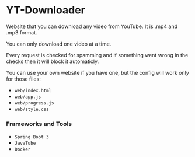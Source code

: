 # YT-Downloader
Website that you can download any video from YouTube. It is .mp4 and .mp3 format.

You can only download one video at a time.

Every request is checked for spamming and if something went wrong in the checks then it will block it automaticly.

You can use your own website if you have one, but the config will work only for those files:
* ```web/index.html```
* ```web/app.js```
* ```web/progress.js```
* ```web/style.css```

### Frameworks and Tools
* ```Spring Boot 3```
* ```JavaTube```
* ```Docker```

